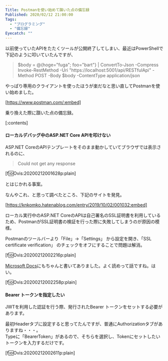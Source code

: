 ```yaml
---
Title: Postmanを使い始めて躓いた点の備忘録
Published: 2020/02/12 21:00:00
Tags:
  - "プログラミング"
  - "備忘録"
Eyecatch: ""
---
```

以前使っていたAPIをたたくツールが公開終了してしまい、最近はPowerShellで下記のように叩いていたんですが、  

> $body = @{hoge="fuga"; foo="bart"} | ConvertTo-Json -Compress  
> Invoke-RestMethod -Uri "https://localhost:5001/api/RESTfulApi" -Method POST -Body $body -ContentType application/json  

やっぱり専用のクライアントを使ったほうが楽だなと思い直してPostmanを使い始めました。  

[https://www.postman.com/:embed]

乗り換えた際に躓いた点の備忘録。  

[:contents]



#### ローカルデバッグ中のASP.NET Core APIを叩けない  

ASP.NET CoreのAPIテンプレートをそのまま動かしていてブラウザでは表示されるのに、

> Could not get any response

[f:id:Ovis:20200212001628p:plain]

とはじかれる事案。  

なんやこれ、と思って調べたところ、下記のサイトを発見。  

[https://knkomko.hatenablog.com/entry/2019/10/02/001032:embed]

ローカル実行中のASP.NET CoreのAPIは自己署名のSSL証明書を利用しているため、PostmanがSSL証明書の検証を行った際に失敗してしまうのが原因の模様。  

Postmanのツールバーより「File」→「Settings」 から設定を開き、「SSL certificate verification」 のチェックをオフにすることで問題は解消。  

[f:id:Ovis:20200212002216p:plain]

[Microsoft Docs](https://docs.microsoft.com/ja-jp/aspnet/core/tutorials/first-web-api?view=aspnetcore-3.0&tabs=visual-studio)にもちゃんと書いてありました。よく読めって話ですね。はい。  

[f:id:Ovis:20200212002258p:plain]

#### Bearer トークンを指定したい  

JWTを利用した認証を行う際、発行されたBearer トークンをセットする必要があります。  

最初Headerタブに設定すると思ってたんですが、普通にAuthorizationタブがありますね・・・。  
Typeに「BearerToken」があるので、そちらを選択し、Tokenにセットしたいトークンを入力するだけです。  

[f:id:Ovis:20200212002611p:plain]